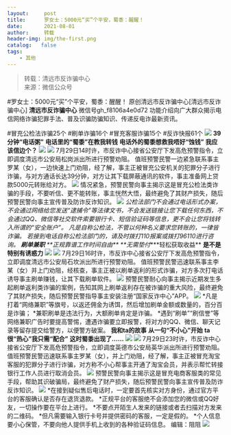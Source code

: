 ```yaml
---
layout:     post
title:      罗女士：5000元“买”个平安，蜀黍：醒醒！
date:       2021-08-01
author:     转载
header-img: img/the-first.png
catalog:   false
tags:
    - 其他
---
```


<blockquote><p>转载：清远市反诈骗中心<br>
来源：微信公众号</p></blockquote>

#罗女士：5000元“买”个平安，蜀黍：醒醒！
原创清远市反诈骗中心[清远市反诈骗中心]
**清远市反诈骗中心**
微信号gh_f8106a4e0d72
功能介绍向广大群众揭示电信网络诈骗犯罪手法、普及识骗防骗知识、传递反电诈最新资讯。

#冒充公检法诈骗25个
#刷单诈骗16个
#冒充客服诈骗15个
#反诈快报61个
![]({{site.baseurl}}/postimg/3CxTSiafadcic5zyXUfbXLUClzlpaoknCpV4bErPg2kuuS97hoJJbNCtFOVZ9X0j5W26HDaregC5kibiaLGl8CPr9A.gif)
**39分钟“电话粥”**
**电话里的“蜀黍”在教我转钱**
**电话外的蜀黍想救我唔好“**蚀钱**”**
**我应该信边个？**
![]({{site.baseurl}}/postimg/6sd7ndmdU2zXEwEHxf8hOb9DiaBnO4iayJOhC0WryMIdZyzmxRnxA57k95byaFhlSuA96C8nxnqjZAgZjm01Ge7g.jpeg)
![]({{site.baseurl}}/postimg/3CxTSiafadc9WnDOtZIN8iaj6xSLp0IDfM2PO57eiaR9gMBlic4Mjibgcc9dAKn9biaq1ezXRuVRBiaNsjV7PpSvA1V1g.png)
7月29日14时许，市反诈中心接省公安厅下发高危预警指令，立即调度清远市公安局松岗派出所进行预警劝阻。
值班预警民警一边紧急联系事主罗某（女），一边快速上门劝阻，经了解，事主正被冒充公安机关的犯罪分子进行诈骗，与对方通话长达39分钟，对方让其下载屏蔽通讯的软件，事主准备网上贷款5000元转账给对方。
![]({{site.baseurl}}/postimg/3CxTSiafadc9WnDOtZIN8iaj6xSLp0IDfM6sOeHKLl707PRZcpmPoicM0SzfGBicultI8vVBoXflvP0cpnmbqSI9sw.png)
情况紧急，预警民警向事主揭示这是冒充公检法类诈骗的手段，不要听信、更不能转账，事主恍然大悟，最终避免了其财产损失，随后预警民警向事主宣传普及防诈反诈知识。
![]({{site.baseurl}}/postimg/3CxTSiafadc9WnDOtZIN8iaj6xSLp0IDfMWibh9ibpjUmcYic2Ob2F9BED8Rt4aOwIQCDdEoLklBh5WWS4iazqc0F4HA.png)
*公检法部门不会通过电话形式办案，不会通过网络给您发送“逮捕令”等法律文书，不会发送链接让您下载任何东西，不会通过QQ、微信等社交软件索要银行卡、短信验证码等信息，更不会让您将钱转入所谓的“安全账户”。
*凡是自称公检法，不管以何种名义要求您转账的，一律皆诈骗。
*若接到电话自称公检法部门的，请及时拨打110报案或拨打96110进行咨询。
**刷单兼职**
**正规靠谱****工作时间自由**
**无需垫付****轻松获取收益**
**是不是特别有诱惑力**
![]({{site.baseurl}}/postimg/Itw0eKqMfHKtOwWoVpBicWvPiaUC2YmvMWtTcDsZdp8icSbCnvR3EJn9D8ezIhNpKUhfZqLEbhmCxoDDykvnV3SFg.gif)
![]({{site.baseurl}}/postimg/3CxTSiafadc9WnDOtZIN8iaj6xSLp0IDfM2rG6p2dCNs80XOBSpHTfTzPMOXuicHmb8jic8ZmMQVicFxIfWEXxeibicQg.png)
7月29日16时许，市反诈中心接省公安厅下发高危预警指令，立即调度清远市公安局石坎派出所进行预警劝阻。
值班预警民警迅速联系事主李某（女）并上门劝阻，经核查，事主正被以刷单返利的形式诈骗，对方多次打电话诱导事主刷单赚钱，让其下载刷单软件。
![]({{site.baseurl}}/postimg/3CxTSiafadc9WnDOtZIN8iaj6xSLp0IDfM21bFujNV4kT3fuB4ajBRMicCqszSOF6sz6u6AyzmnEBiclhLoGRNuuicw.jpeg)
预警民警耐心向事主揭示近期发生多起刷单返利类诈骗的案例，告知其网上刷单返利存在被诈骗的重大风险，最终避免了其财产损失，随后预警民警指导事主安装注册“国家反诈中心”APP。
![]({{site.baseurl}}/postimg/3CxTSiafadc9WnDOtZIN8iaj6xSLp0IDfMWibh9ibpjUmcYic2Ob2F9BED8Rt4aOwIQCDdEoLklBh5WWS4iazqc0F4HA.png)
*凡是打着“网络兼职”等旗号，以返还佣金为诱饵，然后增加刷单金额或数量的，百分百是诈骗；
*兼职刷单是违法行为，大额刷单肯定是诈骗。
*遇到“刷单”“刷信誉”等网络兼职广告时要提高警惕，遭遇诈骗要立即报警，将对方的QQ、微信、聊天记录等留存提交给警方，以便警方破案。
**我和ta的故事**
**从一句“不小心”开始**
**ta很“热心”我只需“配合”**
**这时蜀黍出现了……**
![]({{site.baseurl}}/postimg/8VDibm3lHjVCO5YkhxekkL1F0aialfkMxyZbxibwIv1wxPibMnE3ibuCoP92F2vNJKycMeccEz4NMx1VibY6HIA5VUJA.jpeg)
![]({{site.baseurl}}/postimg/3CxTSiafadc9WnDOtZIN8iaj6xSLp0IDfMNhEm2JLJbHic80nbBpDa8Xm0nj5hj3nXQBGOlw8PTpKrPpFyXQVQcpw.png)
7月29日23时许，市反诈中心接省公安厅下发高危预警指令，立即调度英德市公安局英华派出所进行预警劝阻。
值班预警民警迅速联系事主罗某（女），并上门劝阻，经了解，事主正被冒充淘宝客服的犯罪分子进行诈骗，对方称不小心帮事主开通了淘宝会员，并表示帮忙转接银行工作人员进行取消会员。
![]({{site.baseurl}}/postimg/3CxTSiafadc9WnDOtZIN8iaj6xSLp0IDfMictr9ArgGicV9ibK1bQZ3ysY9ic4DVa12mODszq3ZEyI5eY3HqiaworZpBw.jpeg)
预警民警向事主揭示这是冒充电商客服类的常见手段，帮助其识破骗局，最终避免了财产损失，随后预警民警向事主宣传普及防诈反诈知识。
![]({{site.baseurl}}/postimg/3CxTSiafadc9WnDOtZIN8iaj6xSLp0IDfMWibh9ibpjUmcYic2Ob2F9BED8Rt4aOwIQCDdEoLklBh5WWS4iazqc0F4HA.png)
*在接到疑似售后电话时，一定要首先核实对方身份，通过官方平台的客服确认是否存在退货退款。
*正规平台的客服绝不会添加您的微信或QQ好友，一切操作要在平台上进行。
*不要点开陌生人发来的链接或者去扫描对方发来的二维码。
*但凡需要输入银行卡号并提供密码的客服，一定是假的。
*个人信息要小心保管，不要向他人提供手机上收到的各种验证码信息。
编辑：阻阻
![]({{site.baseurl}}/postimg/3CxTSiafadcic5zyXUfbXLUClzlpaoknCpErldQhhamfG7KH1qHGrr3icT9iaAoE1B4noSO7EewO2k8fys5pMuaoog.gif)
